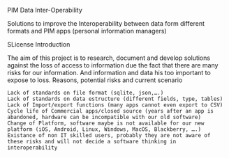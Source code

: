 PIM Data Inter-Operability

Solutions to improve the Interoperability between data form different formats and PIM apps (personal information managers)

SLicense
Introduction

The aim of this project is to research, document and develop solutions against the loss of access to information due the fact that there are many risks for our information. And information and data his too important to expose to loss.
Reasons, potential risks and current scenario

    Lack of standards on file format (sqlite, json,….)
    Lack of standards on data estructure (different fields, type, tables)
    Lack of Import/export functions (many apps cannot even export to CSV)
    Cycle life of Commercial apps/closed source (years after an app is abandoned, hardware can be incompatible with our old software)
    Change of Platform, software maybe is not available for our new platform (iOS, Android, Linux, Windows, MacOS, Blackberry, ….)
    Existance of non IT skilled users, probably they are not aware of these risks and will not decide a software thinking in interoperability
